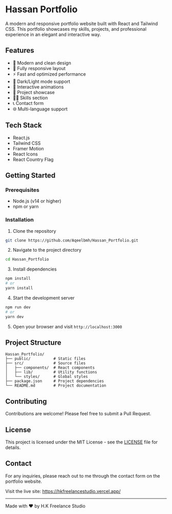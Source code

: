 # Hassan Portfolio

A modern and responsive portfolio website built with React and Tailwind CSS. This portfolio showcases my skills, projects, and professional experience in an elegant and interactive way.

## Features

- 🎨 Modern and clean design
- 📱 Fully responsive layout
- ⚡ Fast and optimized performance
- 🌙 Dark/Light mode support
- 🎯 Interactive animations
- 📝 Project showcase
- 👨‍💻 Skills section
- 📞 Contact form
- 🌐 Multi-language support

## Tech Stack

- React.js
- Tailwind CSS
- Framer Motion
- React Icons
- React Country Flag

## Getting Started

### Prerequisites

- Node.js (v14 or higher)
- npm or yarn

### Installation

1. Clone the repository
```bash
git clone https://github.com/Aqeelbmh/Hassan_Portfolio.git
```

2. Navigate to the project directory
```bash
cd Hassan_Portfolio
```

3. Install dependencies
```bash
npm install
# or
yarn install
```

4. Start the development server
```bash
npm run dev
# or
yarn dev
```

5. Open your browser and visit `http://localhost:3000`

## Project Structure

```
Hassan_Portfolio/
├── public/          # Static files
├── src/             # Source files
│   ├── components/  # React components
│   ├── lib/         # Utility functions
│   └── styles/      # Global styles
├── package.json     # Project dependencies
└── README.md        # Project documentation
```

## Contributing

Contributions are welcome! Please feel free to submit a Pull Request.

## License

This project is licensed under the MIT License - see the [LICENSE](LICENSE) file for details.

## Contact

For any inquiries, please reach out to me through the contact form on the portfolio website.

Visit the live site: https://hkfreelancestudio.vercel.app/

---

Made with ❤️ by H.K Freelance Studio
